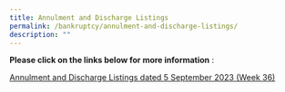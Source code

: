 ```yaml
---
title: Annulment and Discharge Listings
permalink: /bankruptcy/annulment-and-discharge-listings/
description: ""
---
```

**Please click on the links below for more information**&nbsp;:<br>

[Annulment and Discharge Listings dated 5 September 2023 (Week 36)](/files/(150923)dischargeannulmentlistingweek36.pdf/)
<br>